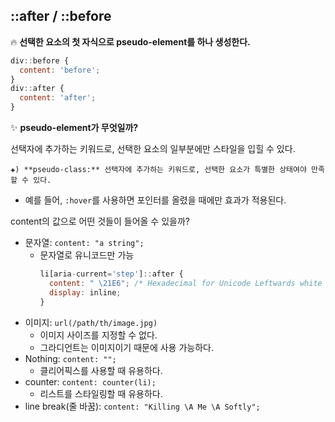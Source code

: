 ## ::after / ::before

🔥 **선택한 요소의 첫 자식으로 pseudo-element를 하나 생성한다.**

```jsx
div::before {
  content: 'before';
}
div::after {
  content: 'after';
}
```

✨ **pseudo-element가 무엇일까?**

선택자에 추가하는 키워드로, 선택한 요소의 일부분에만 스타일을 입힐 수 있다.

    ✚) **pseudo-class:** 선택자에 추가하는 키워드로, 선택한 요소가 특별한 상태여야 만족할 수 있다.

- 예를 들어, `:hover`를 사용하면 포인터를 올렸을 때에만 효과가 적용된다.

content의 값으로 어떤 것들이 들어올 수 있을까?

- 문자열: `content: "a string";`
  - 문자열로 유니코드만 가능
    ```jsx
    li[aria-current='step']::after {
      content: " \21E6"; /* Hexadecimal for Unicode Leftwards white arrow*/
      display: inline;
    }
    ```
- 이미지: `url(/path/th/image.jpg)`
  - 이미지 사이즈를 지정할 수 없다.
  - 그라디언트는 이미지이기 때문에 사용 가능하다.
- Nothing: `content: "";`
  - 클리어픽스를 사용할 때 유용하다.
- counter: `content: counter(li);`
  - 리스트를 스타일링할 때 유용하다.
- line break(줄 바꿈): `content: "Killing \A Me \A Softly";`
